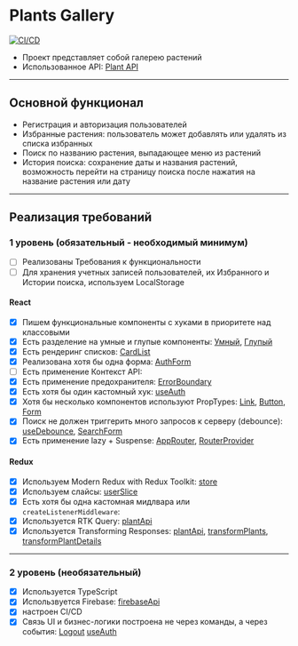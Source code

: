 # Plants Gallery

[![CI/CD](https://github.com/AnastasiaSkye/aston-project/actions/workflows/ci-cd.yml/badge.svg)](https://github.com/AnastasiaSkye/aston-project/actions/workflows/ci-cd.yml)


- Проект представляет собой галерею растений
- Использованное API: [Plant API](https://perenual.com/docs/api)

---

## Основной функционал

- Регистрация и авторизация пользователей
- Избранные растения: пользователь может добавлять или удалять из списка избранных
- Поиск по названию растения, выпадающее меню из растений
- История поиска: сохранение даты и названия растений, возможность перейти на страницу поиска после нажатия на название растения или дату

---

## Реализация требований

### 1 уровень (обязательный - необходимый минимум)

- [ ] Реализованы Требования к функциональности
- [ ] Для хранения учетных записей пользователей, их Избранного и Истории поиска, используем LocalStorage

#### React

- [x] Пишем функциональные компоненты c хуками в приоритете над классовыми
- [x] Есть разделение на умные и глупые компоненты: [Умный](src/features/search/ui/ui.tsx), [Глупый](src/shared/ui/image/ui.tsx)
- [x] Есть рендеринг списков: [CardList](src/widgets/card-list/ui.tsx)
- [x] Реализована хотя бы одна форма: [AuthForm](src/features/auth/auth/ui.tsx)
- [ ] Есть применение Контекст API: 
- [x] Есть применение предохранителя: [ErrorBoundary](src/pages/main/ui/index.tsx)
- [x] Есть хотя бы один кастомный хук: [useAuth](src/entities/user/use-auth.ts)
- [x] Хотя бы несколько компонентов используют PropTypes: [Link](src/shared/ui/link/ui.tsx), [Button](src/shared/ui/button/ui.tsx), [Form](src/shared/ui/form/ui.tsx)
- [x] Поиск не должен триггерить много запросов к серверу (debounce): [useDebounce](src/shared/lib/use-debounce.tsx), [SearchForm](src/features/search/ui/ui.tsx)
- [x] Есть применение lazy + Suspense: [AppRouter](src/app/router/app-router.tsx), [RouterProvider](src/app/providers/router-provider.tsx)

#### Redux

- [x] Используем Modern Redux with Redux Toolkit: [store](src/app/store/store.ts)
- [x] Используем слайсы: [userSlice](src/entities/user/slice.ts)
- [x] Есть хотя бы одна кастомная мидлвара или `createListenerMiddleware`: 
- [x] Используется RTK Query: [plantApi](src/shared/api/plants.ts)
- [x] Используется Transforming Responses: [plantApi](src/shared/api/plants.ts), [transformPlants](src/shared/lib/transform-plants.ts), [transformPlantDetails](src/shared/lib/transform-plants.ts)

---

### 2 уровень (необязательный)

- [x] Используется TypeScript
- [x] Использвуется Firebase: [firebaseApi](src/shared/api/firebase.ts)
- [x] настроен CI/CD
- [x] Связь UI и бизнес-логики построена не через команды, а через события: [Logout](src/features/auth/logout/ui.tsx) [useAuth](src/entities/user/use-auth.ts)